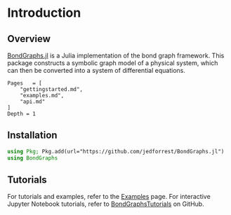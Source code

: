 # Introduction

## Overview
[BondGraphs.jl](https://github.com/jedforrest/BondGraphs.jl) is a Julia implementation of the bond graph framework. This package constructs a symbolic graph model of a physical system, which can then be converted into a system of differential equations. 

```@contents
Pages   = [
    "gettingstarted.md",
    "examples.md",
    "api.md"
]
Depth = 1
```

## Installation
```julia
using Pkg; Pkg.add(url="https://github.com/jedforrest/BondGraphs.jl")
using BondGraphs
```

## Tutorials
For tutorials and examples, refer to the [Examples](@ref) page. For interactive Jupyter Notebook tutorials, refer to [BondGraphsTutorials](https://github.com/jedforrest/BondGraphsTutorials) on GitHub.
